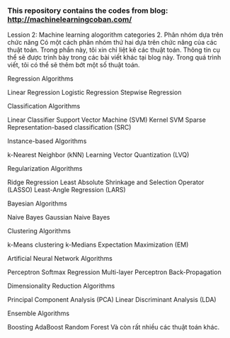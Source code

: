 ### This repository contains the codes from blog: http://machinelearningcoban.com/
Lession 2: Machine learning alogorithm categories
2. Phân nhóm dựa trên chức năng
Có một cách phân nhóm thứ hai dựa trên chức năng của các thuật toán. Trong phần này, tôi xin chỉ liệt kê các thuật toán. Thông tin cụ thể sẽ được trình bày trong các bài viết khác tại blog này. Trong quá trình viết, tôi có thể sẽ thêm bớt một số thuật toán.


Regression Algorithms

Linear Regression
Logistic Regression
Stepwise Regression

Classification Algorithms

Linear Classifier
Support Vector Machine (SVM)
Kernel SVM
Sparse Representation-based classification (SRC)

Instance-based Algorithms

k-Nearest Neighbor (kNN)
Learning Vector Quantization (LVQ)

Regularization Algorithms

Ridge Regression
Least Absolute Shrinkage and Selection Operator (LASSO)
Least-Angle Regression (LARS)

Bayesian Algorithms

Naive Bayes
Gaussian Naive Bayes

Clustering Algorithms

k-Means clustering
k-Medians
Expectation Maximization (EM)

Artificial Neural Network Algorithms

Perceptron
Softmax Regression
Multi-layer Perceptron
Back-Propagation

Dimensionality Reduction Algorithms

Principal Component Analysis (PCA)
Linear Discriminant Analysis (LDA)

Ensemble Algorithms

Boosting
AdaBoost
Random Forest
Và còn rất nhiều các thuật toán khác.
